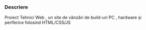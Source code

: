 ### Descriere
Proiect Tehnici Web  , un site de vânzări de build-uri PC , hardware și periferice folosind HTML/CSS/JS 
